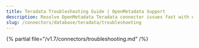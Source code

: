 ```yaml
---
title: Teradata Troubleshooting Guide | OpenMetadata Support
description: Resolve OpenMetadata Teradata connector issues fast with expert troubleshooting guides, common error fixes, and step-by-step solutions for seamless integration.
slug: /connectors/database/teradata/troubleshooting
---
```


{% partial file="/v1.7/connectors/troubleshooting.md" /%}
